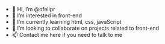 - 👋 Hi, I’m @ofelipr
- 👀 I’m interested in front-end
- 🌱 I’m currently learning html, css, javaScript
- 💞️ I’m looking to collaborate on projects related to front-end
- 📫 Contact me here if you need to talk to me

<!---
ofelipr/ofelipr is a ✨ special ✨ repository because its `README.md` (this file) appears on your GitHub profile.
You can click the Preview link to take a look at your changes.
--->
